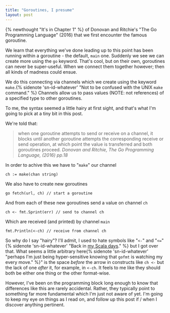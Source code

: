 ```yaml
---
title: "Goroutines, I presume"
layout: post
---
```

{% newthought "It's in Chapter 1" %} of Donovan and Ritchie's "The Go Programming Language" (2016) that we first encounter the famous goroutine.

We learn that everything we've done leading up to this point has been running within a goroutine - the default, `main` one.  Suddenly we see we can create more using the `go` keyword. That's cool, but on their own, goroutines can never be super-useful.  When we connect them together however; then all kinds of madness could ensue.  

We do this connecting via channels which we create using the keyword `make`.{% sidenote 'sn-id-whatever' "Not to be confused with the UNIX `make` command." %}  Channels allow us to pass values (NOTE: not references) of a specified type to other goroutines.

To me, the syntax seemed a little hairy at first sight, and that's what I'm going to pick at a tiny bit in this post.  

We're told that:

> when one goroutine attempts to send or receive on a channel, it blocks until another goroutine attempts the corresponding receive or send operation, at which point the value is transferred and both goroutines proceed.
<cite>Donovan and Ritchie, The Go Programming Language, (2016) pp.18</cite>

In order to achive this we have to "`make`" our channel

	ch := make(chan string)

We also have to create new goroutines

    go fetch(url, ch) // start a goroutine

And from each of these new goroutines send a value on channel `ch`

    ch <- fmt.Sprint(err) // send to channel ch

Which are received (and printed) by channel `main`

	fmt.Println(<-ch) // receive from channel ch

So why do I say "hairy"?  I'll admit, I used to hate symbols like "`<-`" and "`<=`"{% sidenote 'sn-id-whatever' "Back in [my Scala days](https://scalaeyeforthejavaguy.blogspot.com/2013/11/many-legibility-wins-and-few-losses.html)." %} but I got over that.  What seems a little arbitrary here{% sidenote 'sn-id-whatever' "perhaps I'm just being hyper-sensitive knowing that `gofmt` is watching my every move." %}" is the space _before_ the arrow in constructs like `ch <-` but the lack of one _after_ it, for example, in `<-ch`. It feels to me like they should both be either one thing or the other format-wise. 

However, I've been on the programming block long enough to know that differences like this are rarely accidental. Rather, they typically point to something far more fundamental which I'm just not aware of yet.  I'm going to keep my eye on things as I read on, and follow up this post if / when I discover anything pertinent.